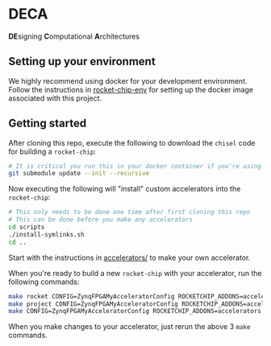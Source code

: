 # DECA
**DE**signing **C**omputational **A**rchitectures

## Setting up your environment
We highly recommend using docker for your development environment.
Follow the instructions in [rocket-chip-env](https://ada.csse.rose-hulman.edu/neuroprocessor-group/parallel-neuro-simulation/blob/master/docker/rocket-chip-env/) for setting up the docker image associated with this project.

## Getting started
After cloning this repo, execute the following to download the `chisel` code for building a `rocket-chip`:
```bash
# It is critical you run this in your docker container if you're using docker
git submodule update --init --recursive
```
Now executing the following will "install" custom accelerators into the `rocket-chip`:
```bash
# This only needs to be done one time after first cloning this repo
# This can be done before you make any accelerators
cd scripts
./install-symlinks.sh
cd ..
```

Start with the instructions in [accelerators/](rocc/accelerators/) to make your own accelerator.

When you're ready to build a new `rocket-chip` with your accelerator, run the following commands:
```bash
make rocket CONFIG=ZynqFPGAMyAcceleratorConfig ROCKETCHIP_ADDONS=accelerators
make project CONFIG=ZynqFPGAMyAcceleratorConfig ROCKETCHIP_ADDONS=accelerators
make CONFIG=ZynqFPGAMyAcceleratorConfig ROCKETCHIP_ADDONS=accelerators
```
When you make changes to your accelerator, just rerun the above 3 `make` commands.